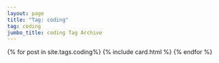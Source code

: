 ```yaml
---
layout: page
title: "Tag: coding"
tag: coding
jumbo_title: coding Tag Archive
---
```

<div class="row">
{% for post in site.tags.coding%}
{% include card.html %}
{% endfor %}
</div>